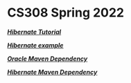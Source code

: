 # CS308 Spring 2022

***[Hibernate Tutorial](https://www.tutorialspoint.com/hibernate/index.htm)***

***[Hibernate example](https://www.codejava.net/frameworks/hibernate/how-to-make-hibernate-work-with-oracle-database)***

***[Oracle Maven Dependency](https://mvnrepository.com/artifact/com.oracle.database.jdbc/ojdbc8/21.5.0.0)***

***[Hibernate Maven Dependency](https://mvnrepository.com/artifact/org.hibernate/hibernate-core/5.6.7.Final)***